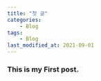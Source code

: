 ```yaml
---
title: "첫 글"
categories:
    - Blog
tags:
    - Blog
last_modified_at: 2021-09-01
---
```



### This is my First post.

